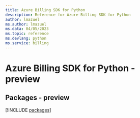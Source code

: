 ```yaml
---
title: Azure Billing SDK for Python
description: Reference for Azure Billing SDK for Python
author: lmazuel
ms.author: lmazuel
ms.data: 04/05/2023
ms.topic: reference
ms.devlang: python
ms.service: billing
---
```

# Azure Billing SDK for Python - preview
## Packages - preview
[!INCLUDE [packages](billing-index.md)]